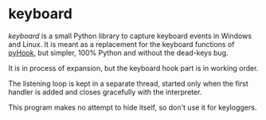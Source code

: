 keyboard
========

*keyboard* is a small Python library to capture keyboard events in Windows and
Linux. It is meant as a replacement for the keyboard functions of [pyHook](http://sourceforge.net/apps/mediawiki/pyhook/index.php?title=Main_Page),
but simpler, 100% Python and without the dead-keys bug.

It is in process of expansion, but the keyboard hook part is in working order.

The listening loop is kept in a separate thread, started only when the first
handler is added and closes gracefully with the interpreter.

This program makes no attempt to hide itself, so don't use it for keyloggers.

